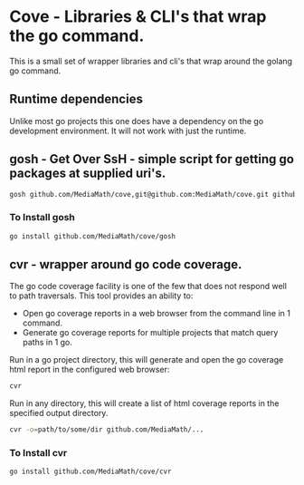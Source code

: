# Cove - Libraries & CLI's that wrap the go command.

This is a small set of wrapper libraries and cli's that wrap around the golang go command.

## Runtime dependencies

Unlike most go projects this one does have a dependency on the go development environment.  It will not work with just the runtime.

## gosh - Get Over SsH - simple script for getting go packages at supplied uri's.

```bash
gosh github.com/MediaMath/cove,git@github.com:MediaMath/cove.git github.com/MediaMath/fpg,git@github.com:MediaMath/fpg.git
```

### To Install gosh

```bash
go install github.com/MediaMath/cove/gosh
```


## cvr - wrapper around go code coverage.

The go code coverage facility is one of the few that does not respond well to path traversals.  This tool provides an ability to:

- Open go coverage reports in a web browser from the command line in 1 command.
- Generate go coverage reports for multiple projects that match query paths in 1 go. 

Run in a go project directory, this will generate and open the go coverage html report in  the configured web browser:

```bash
cvr
```

Run in any directory, this will create a list of html coverage reports in the specified output directory.

```bash
cvr -o=path/to/some/dir github.com/MediaMath/... 
```

### To Install cvr

```bash
go install github.com/MediaMath/cove/cvr
```
